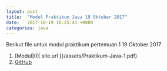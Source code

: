 ```yaml
---
layout: post
title:  "Modul Praktikum Java 19 Oktober 2017"
date:   2017-10-19 16:25:41 +0800
categories: java
---
```

Berikut file untuk modul praktikum pertemuan 1 19 Oktober 2017

1. [Modul]({{ site.url }}/assets/Praktikum-Java-1.pdf) 
2. [GitHub](https://github.com/mirzayogyk/PraktekJavaWeb)
